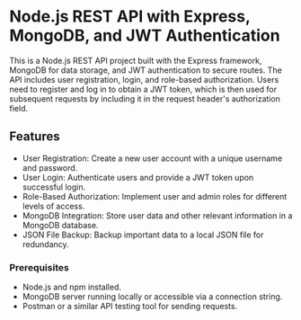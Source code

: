 # Node.js REST API with Express, MongoDB, and JWT Authentication

This is a Node.js REST API project built with the Express framework, MongoDB for data storage, and JWT authentication to secure routes. The API includes user registration, login, and role-based authorization. Users need to register and log in to obtain a JWT token, which is then used for subsequent requests by including it in the request header's authorization field.

## Features

- User Registration: Create a new user account with a unique username and password.
- User Login: Authenticate users and provide a JWT token upon successful login.
- Role-Based Authorization: Implement user and admin roles for different levels of access.
- MongoDB Integration: Store user data and other relevant information in a MongoDB database.
- JSON File Backup: Backup important data to a local JSON file for redundancy.


### Prerequisites

- Node.js and npm installed.
- MongoDB server running locally or accessible via a connection string.
- Postman or a similar API testing tool for sending requests.
